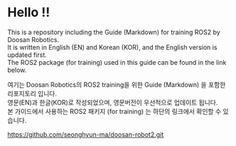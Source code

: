 # Hello !!

This is a repository including the Guide (Markdown) for training ROS2 by Doosan Robotics.<br/>
It is written in English (EN) and Korean (KOR), and the English version is updated first.<br/>
The ROS2 package (for training) used in this guide can be found in the link below.<br/>

여기는 Doosan Robotics의 ROS2 training을 위한 Guide (Markdown) 을 포함한 리포지토리 입니다.<br/>
영문(EN)과 한글(KOR)로 작성되었으며, 영문버전이 우선적으로 업데이트 됩니다.<br/>
본 가이드에서 사용하는 ROS2 패키지 (for training) 는 하단의 링크에서 확인할 수 있습니다.<br/>

https://github.com/seonghyun-ma/doosan-robot2.git
